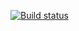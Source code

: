 [![Build status](https://ci.appveyor.com/api/projects/status/35tx0466liqhxe6n/branch/master?svg=true)](https://ci.appveyor.com/project/tibmeister/powershell-core-utilities/branch/master)

